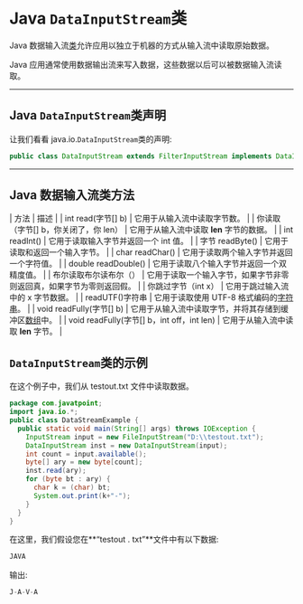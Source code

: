 # Java `DataInputStream`类



Java 数据输入流[类](object-and-class-in-java)允许应用以独立于机器的方式从输入流中读取原始数据。

Java 应用通常使用数据输出流来写入数据，这些数据以后可以被数据输入流读取。

* * *

## Java `DataInputStream`类声明

让我们看看 java.io.`DataInputStream`类的声明:

```java
public class DataInputStream extends FilterInputStream implements DataInput

```

* * *

## Java 数据输入流类方法

| 方法 | 描述 |
| int read(字节[] b) | 它用于从输入流中读取字节数。 |
| 你读取（字节[] b，你关闭了，你 len） | 它用于从输入流中读取 **len** 字节的数据。 |
| int readInt() | 它用于读取输入字节并返回一个 int 值。 |
| 字节 readByte() | 它用于读取和返回一个输入字节。 |
| char readChar() | 它用于读取两个输入字节并返回一个字符值。 |
| double readDouble() | 它用于读取八个输入字节并返回一个双精度值。 |
| 布尔读取布尔读布尔（） | 它用于读取一个输入字节，如果字节非零则返回真，如果字节为零则返回假。 |
| 你跳过字节（int x） | 它用于跳过输入流中的 x 字节数据。 |
| readUTF()字符串 | 它用于读取使用 UTF-8 格式编码的[字符串](java-string)。 |
| void readFully(字节[] b) | 它用于从输入流中读取字节，并将其存储到缓冲区[数组](array-in-java)中。 |
| void readFully(字节[] b，int off，int len) | 它用于从输入流中读取 **len** 字节。 |

## `DataInputStream`类的示例

在这个例子中，我们从 testout.txt 文件中读取数据。

```java
package com.javatpoint;
import java.io.*;  
public class DataStreamExample {
  public static void main(String[] args) throws IOException {
    InputStream input = new FileInputStream("D:\\testout.txt");
    DataInputStream inst = new DataInputStream(input);
    int count = input.available();
    byte[] ary = new byte[count];
    inst.read(ary);
    for (byte bt : ary) {
      char k = (char) bt;
      System.out.print(k+"-");
    }
  }
}

```

在这里，我们假设您在**“testout . txt”**文件中有以下数据:

```java
JAVA

```

输出:

```java
J-A-V-A

```
